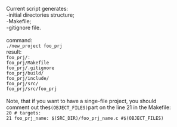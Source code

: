 Current script generates: <br>
-initial directories structure; <br>
-Makefile; <br>
-gitignore file.
<br>
<br>command:
<br>
<code>./new_project foo_prj</code>
<br>result:
<br>
<code>foo_prj/:</code>
<br>
<code>foo_prj/Makefile</code>
<br>
<code>foo_prj/.gitignore</code>
<br>
<code>foo_prj/build/</code>
<br>
<code>foo_prj/include/</code>
<br>
<code>foo_prj/src/</code>
<br>
<code>foo_prj/src/foo_prj</code>
<br>
<br>
Note, that if you want to have a singe-file project, you should
<br>
comment out the<code>$(OBJECT_FILES)</code>part on the line 21
in the Makefile:
<br>
<code>20  # targets:</code><br>
<code>21  foo_prj_name: $(SRC_DIR)/foo_prj_name.c #$(OBJECT_FILES)
</code>
